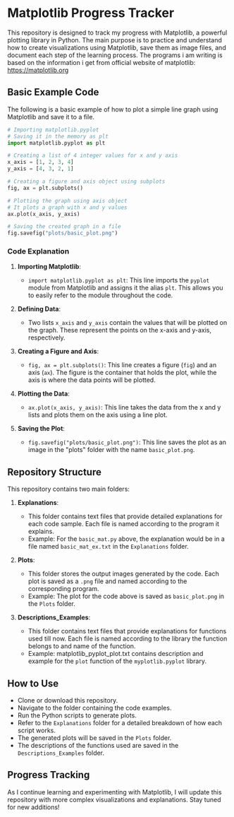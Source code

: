 # Matplotlib Progress Tracker

This repository is designed to track my progress with Matplotlib, a powerful plotting library in Python.
The main purpose is to practice and understand how to create visualizations using Matplotlib, save them as image files, and document each step of the learning process.
The programs i am writing is based on the information i get from official website of matplotlib: <https://matplotlib.org>

## Basic Example Code

The following is a basic example of how to plot a simple line graph using Matplotlib and save it to a file.

```python
# Importing matplotlib.pyplot
# Saving it in the memory as plt
import matplotlib.pyplot as plt

# Creating a list of 4 integer values for x and y axis
x_axis = [1, 2, 3, 4]
y_axis = [4, 3, 2, 1]

# Creating a figure and axis object using subplots
fig, ax = plt.subplots()

# Plotting the graph using axis object
# It plots a graph with x and y values
ax.plot(x_axis, y_axis)

# Saving the created graph in a file
fig.savefig("plots/basic_plot.png")
```

### Code Explanation

1. **Importing Matplotlib**:
   - `import matplotlib.pyplot as plt`: This line imports the `pyplot` module from Matplotlib and assigns it the alias `plt`. This allows you to easily refer to the module throughout the code.

2. **Defining Data**:
   - Two lists `x_axis` and `y_axis` contain the values that will be plotted on the graph. These represent the points on the x-axis and y-axis, respectively.

3. **Creating a Figure and Axis**:
   - `fig, ax = plt.subplots()`: This line creates a figure (`fig`) and an axis (`ax`). The figure is the container that holds the plot, while the axis is where the data points will be plotted.

4. **Plotting the Data**:
   - `ax.plot(x_axis, y_axis)`: This line takes the data from the x and y lists and plots them on the axis using a line plot.

5. **Saving the Plot**:
   - `fig.savefig("plots/basic_plot.png")`: This line saves the plot as an image in the "plots" folder with the name `basic_plot.png`.

## Repository Structure

This repository contains two main folders:

1. **Explanations**:
   - This folder contains text files that provide detailed explanations for each code sample. Each file is named according to the program it explains.
   - Example: For the `basic_mat.py` above, the explanation would be in a file named `basic_mat_ex.txt` in the `Explanations` folder.

2. **Plots**:
   - This folder stores the output images generated by the code. Each plot is saved as a `.png` file and named according to the corresponding program.
   - Example: The plot for the code above is saved as `basic_plot.png` in the `Plots` folder.

3. **Descriptions_Examples**:
   - This folder contains text files that provide explanations for functions used till now. Each file is named according to the library the function belongs to and name of the function.
   - Example: matplotlib_pyplot_plot.txt contains description and example for the `plot` function of the `myplotlib.pyplot` library.

## How to Use

- Clone or download this repository.
- Navigate to the folder containing the code examples.
- Run the Python scripts to generate plots.
- Refer to the `Explanations` folder for a detailed breakdown of how each script works.
- The generated plots will be saved in the `Plots` folder.
- The descriptions of the functions used are saved in the `Descriptions_Examples` folder.

## Progress Tracking

As I continue learning and experimenting with Matplotlib, I will update this repository with more complex visualizations and explanations.
Stay tuned for new additions!
